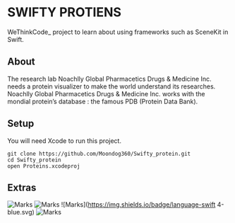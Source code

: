 # SWIFTY PROTIENS

WeThinkCode\_ project to learn about using frameworks such as SceneKit in Swift.

## About 

The research lab Noachlly Global Pharmacetics Drugs & Medicine Inc. needs a protein
visualizer to make the world understand its researches. Noachlly Global Pharmacetics Drugs
& Medicine Inc. works with the mondial protein’s database : the famous PDB (Protein Data
Bank).

## Setup

You will need Xcode to run this project.
```
git clone https://github.com/Moondog360/Swifty_protein.git
cd Swifty_protein
open Proteins.xcodeproj
```

## Extras

![Marks](https://img.shields.io/badge/marks-114%25-brightgreen.svg)
![Marks](https://img.shields.io/badge/progress-completed-green.svg)
![Marks](https://img.shields.io/badge/language-swift 4-blue.svg)
![Marks](https://img.shields.io/badge/xcode-9.4.1-orange.svg)
